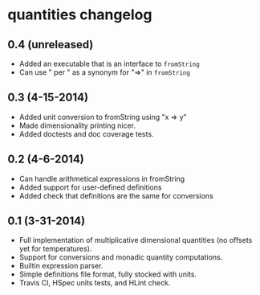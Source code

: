 quantities changelog
====================

0.4 (unreleased)
----------------

- Added an executable that is an interface to `fromString`
- Can use " per " as a synonym for "=>" in `fromString`


0.3 (4-15-2014)
----------------

- Added unit conversion to fromString using "x => y"
- Made dimensionality printing nicer.
- Added doctests and doc coverage tests.


0.2 (4-6-2014)
--------------

- Can handle arithmetical expressions in fromString
- Added support for user-defined definitions
- Added check that definitions are the same for conversions


0.1 (3-31-2014)
---------------

- Full implementation of multiplicative dimensional quantities (no offsets yet
  for temperatures).
- Support for conversions and monadic quantity computations.
- Builtin expression parser.
- Simple definitions file format, fully stocked with units.
- Travis CI, HSpec units tests, and HLint check.
